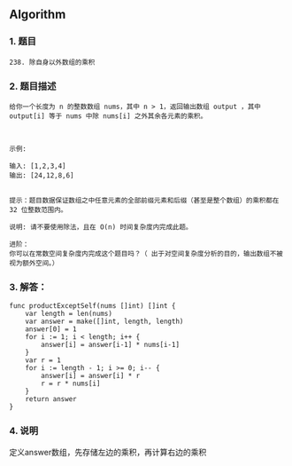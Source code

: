 ## Algorithm
### 1. 题目
```
238. 除自身以外数组的乘积
```
### 2. 题目描述
```
给你一个长度为 n 的整数数组 nums，其中 n > 1，返回输出数组 output ，其中 output[i] 等于 nums 中除 nums[i] 之外其余各元素的乘积。

 

示例:

输入: [1,2,3,4]
输出: [24,12,8,6]
 

提示：题目数据保证数组之中任意元素的全部前缀元素和后缀（甚至是整个数组）的乘积都在 32 位整数范围内。

说明: 请不要使用除法，且在 O(n) 时间复杂度内完成此题。

进阶：
你可以在常数空间复杂度内完成这个题目吗？（ 出于对空间复杂度分析的目的，输出数组不被视为额外空间。）

```

### 3. 解答：
```golang
func productExceptSelf(nums []int) []int {
	var length = len(nums)
	var answer = make([]int, length, length)
	answer[0] = 1
	for i := 1; i < length; i++ {
		answer[i] = answer[i-1] * nums[i-1]
	}
	var r = 1
	for i := length - 1; i >= 0; i-- {
		answer[i] = answer[i] * r
		r = r * nums[i]
	}
	return answer
}
```
### 4. 说明
定义answer数组，先存储左边的乘积，再计算右边的乘积